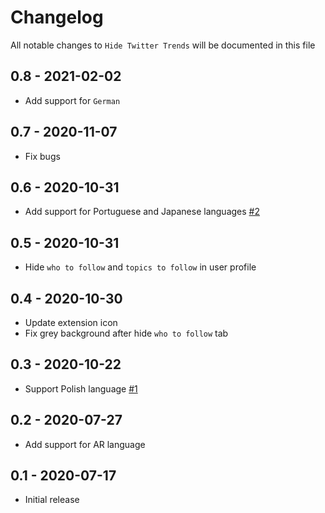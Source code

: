 # Changelog

All notable changes to `Hide Twitter Trends` will be documented in this file

## 0.8 - 2021-02-02

* Add support for `German`

## 0.7 - 2020-11-07

* Fix bugs

## 0.6 - 2020-10-31

* Add support for Portuguese and Japanese languages [#2](https://github.com/DevMoath/hide-twitter-trends/pull/2)

## 0.5 - 2020-10-31

* Hide `who to follow` and `topics to follow` in user profile

## 0.4 - 2020-10-30

* Update extension icon
* Fix grey background after hide `who to follow` tab

## 0.3 - 2020-10-22

* Support Polish language [#1](https://github.com/DevMoath/hide-twitter-trends/pull/1)

## 0.2 - 2020-07-27

* Add support for AR language

## 0.1 - 2020-07-17

* Initial release
